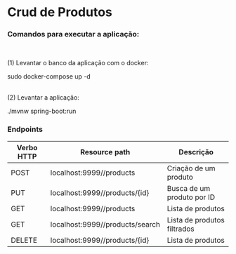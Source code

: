 
<h1>Crud de Produtos</h1>

<h3>Comandos para executar a aplicação:</h3> </br>

(1) Levantar o banco da aplicação com o docker: </br>

   sudo docker-compose up -d </br></br>
 
(2) Levantar a aplicação: </br>

   ./mvnw spring-boot:run

<h3> Endpoints </h3>

| Verbo HTTP | Resource path                   | Descrição                   | 
|------------|---------------------------------|-----------------------------|
| POST       | localhost:9999//products        | Criação de um produto       |
| PUT        | localhost:9999//products/{id}   | Busca de um produto por ID  |
| GET        | localhost:9999//products        | Lista de produtos           | 
| GET        | localhost:9999//products/search | Lista de produtos filtrados | 
| DELETE     | localhost:9999//products/{id}   | Lista de produtos           | 
